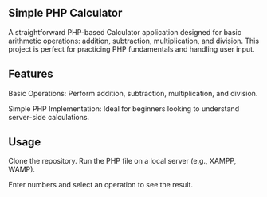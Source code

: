 ## Simple PHP Calculator
A straightforward PHP-based Calculator application designed for basic arithmetic operations: addition, subtraction, multiplication, and division.
This project is perfect for practicing PHP fundamentals and handling user input.

## Features
Basic Operations: Perform addition, subtraction, multiplication, and division.

Simple PHP Implementation: Ideal for beginners looking to understand server-side calculations.
## Usage
Clone the repository.
Run the PHP file on a local server (e.g., XAMPP, WAMP).

Enter numbers and select an operation to see the result.
